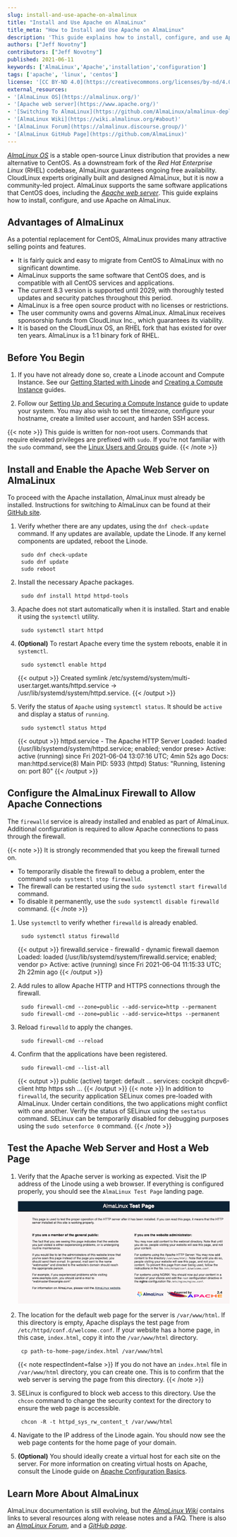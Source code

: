 ```yaml
---
slug: install-and-use-apache-on-almalinux
title: "Install and Use Apache on AlmaLinux"
title_meta: "How to Install and Use Apache on AlmaLinux"
description: 'This guide explains how to install, configure, and use Apache on AlmaLinux, a relatively new open source Linux distribution intended to replace CentOS.'
authors: ["Jeff Novotny"]
contributors: ["Jeff Novotny"]
published: 2021-06-11
keywords: ['AlmaLinux','Apache','installation','configuration']
tags: ['apache', 'linux', 'centos']
license: '[CC BY-ND 4.0](https://creativecommons.org/licenses/by-nd/4.0)'
external_resources:
- '[AlmaLinux OS](https://almalinux.org/)'
- '[Apache web server](https://www.apache.org/)'
- '[Switching To AlmaLinux](https://github.com/AlmaLinux/almalinux-deploy)'
- '[AlmaLinux Wiki](https://wiki.almalinux.org/#about)'
- '[AlmaLinux Forum](https://almalinux.discourse.group/)'
- '[AlmaLinux GitHub Page](https://github.com/AlmaLinux)'
---
```


[*AlmaLinux OS*](https://almalinux.org/) is a stable open-source Linux distribution that provides a new alternative to CentOS. As a downstream fork of the *Red Hat Enterprise Linux* (RHEL) codebase, AlmaLinux guarantees ongoing free availability. CloudLinux experts originally built and designed AlmaLinux, but it is now a community-led project. AlmaLinux supports the same software applications that CentOS does, including the [*Apache web server*](https://www.apache.org/). This guide explains how to install, configure, and use Apache on AlmaLinux.

## Advantages of AlmaLinux

As a potential replacement for CentOS, AlmaLinux provides many attractive selling points and features.

- It is fairly quick and easy to migrate from CentOS to AlmaLinux with no significant downtime.
- AlmaLinux supports the same software that CentOS does, and is compatible with all CentOS services and applications.
- The current 8.3 version is supported until 2029, with thoroughly tested updates and security patches throughout this period.
- AlmaLinux is a free open source product with no licenses or restrictions.
- The user community owns and governs AlmaLinux. AlmaLinux receives sponsorship funds from CloudLinux Inc., which guarantees its viability.
- It is based on the CloudLinux OS, an RHEL fork that has existed for over ten years. AlmaLinux is a 1:1 binary fork of RHEL.

## Before You Begin

1.  If you have not already done so, create a Linode account and Compute Instance. See our [Getting Started with Linode](/docs/products/platform/get-started/) and [Creating a Compute Instance](/docs/products/compute/compute-instances/guides/create/) guides.

1.  Follow our [Setting Up and Securing a Compute Instance](/docs/products/compute/compute-instances/guides/set-up-and-secure/) guide to update your system. You may also wish to set the timezone, configure your hostname, create a limited user account, and harden SSH access.

{{< note >}}
This guide is written for non-root users. Commands that require elevated privileges are prefixed with `sudo`. If you’re not familiar with the `sudo` command, see the [Linux Users and Groups](/docs/guides/linux-users-and-groups/) guide.
{{< /note >}}

## Install and Enable the Apache Web Server on AlmaLinux

To proceed with the Apache installation, AlmaLinux must already be installed. Instructions for switching to AlmaLinux can be found at their [GitHub site](https://github.com/AlmaLinux/almalinux-deploy).

1. Verify whether there are any updates, using the `dnf check-update` command. If any updates are available, update the Linode. If any kernel components are updated, reboot the Linode.

        sudo dnf check-update
        sudo dnf update
        sudo reboot

1. Install the necessary Apache packages.

        sudo dnf install httpd httpd-tools

1. Apache does not start automatically when it is installed. Start and enable it using the `systemctl` utility.

        sudo systemctl start httpd

1. **(Optional)** To restart Apache every time the system reboots, enable it in `systemctl`.

        sudo systemctl enable httpd
    {{< output >}}
Created symlink /etc/systemd/system/multi-user.target.wants/httpd.service → /usr/lib/systemd/system/httpd.service.
    {{< /output >}}

1. Verify the status of `Apache` using `systemctl status`. It should be `active` and display a status of `running`.

        sudo systemctl status httpd
    {{< output >}}
httpd.service - The Apache HTTP Server
Loaded: loaded (/usr/lib/systemd/system/httpd.service; enabled; vendor prese>
Active: active (running) since Fri 2021-06-04 13:07:16 UTC; 4min 52s ago
Docs: man:httpd.service(8)
Main PID: 5933 (httpd)
Status: "Running, listening on: port 80"
    {{< /output >}}

## Configure the AlmaLinux Firewall to Allow Apache Connections

The `firewalld` service is already installed and enabled as part of AlmaLinux. Additional configuration is required to allow Apache connections to pass through the firewall.

{{< note >}}
It is strongly recommended that you keep the firewall turned on.

- To temporarily disable the firewall to debug a problem, enter the command `sudo systemctl stop firewalld`.
- The firewall can be restarted using the `sudo systemctl start firewalld` command.
- To disable it permanently, use the `sudo systemctl disable firewalld` command.
{{< /note >}}

1. Use `systemctl` to verify whether `firewalld` is already enabled.

        sudo systemctl status firewalld
    {{< output >}}
firewalld.service - firewalld - dynamic firewall daemon
Loaded: loaded (/usr/lib/systemd/system/firewalld.service; enabled; vendor p>
Active: active (running) since Fri 2021-06-04 11:15:33 UTC; 2h 22min ago
    {{< /output >}}

1. Add rules to allow Apache HTTP and HTTPS connections through the firewall.

        sudo firewall-cmd --zone=public --add-service=http --permanent
        sudo firewall-cmd --zone=public --add-service=https --permanent

1. Reload `firewalld` to apply the changes.

        sudo firewall-cmd --reload

1. Confirm that the applications have been registered.

        sudo firewall-cmd --list-all
    {{< output >}}
public (active)
  target: default
  ...
  services: cockpit dhcpv6-client http https ssh
  ...
    {{< /output >}}
{{< note >}}
In addition to `firewalld`, the security application SELinux comes pre-loaded with AlmaLinux. Under certain conditions, the two applications might conflict with one another. Verify the status of SELinux using the `sestatus` command. SELinux can be temporarily disabled for debugging purposes using the `sudo setenforce 0` command.
{{< /note >}}

## Test the Apache Web Server and Host a Web Page

1. Verify that the Apache server is working as expected. Visit the IP address of the Linode using a web browser. If everything is configured properly, you should see the `AlmaLinux Test Page` landing page.

    ![Apache on AlmaLinux landing page](ApacheLandingPage.png)

1. The location for the default web page for the server is `/var/www/html`. If this directory is empty, Apache displays the test page from `/etc/httpd/conf.d/welcome.conf`. If your website has a home page, in this case, `index.html`, copy it into the `/var/www/html` directory.

        cp path-to-home-page/index.html /var/www/html

   {{< note respectIndent=false >}}
If you do not have an `index.html` file in `/var/www/html` directory, you can create one. This is to confirm that the web server is serving the page from this directory.
{{< /note >}}

1. SELinux is configured to block web access to this directory. Use the `chcon` command to change the security context for the directory to ensure the web page is accessible.

        chcon -R -t httpd_sys_rw_content_t /var/www/html

1. Navigate to the IP address of the Linode again. You should now see the web page contents for the home page of your domain.

1. **(Optional)** You should ideally create a virtual host for each site on the server. For more information on creating virtual hosts on Apache, consult the Linode guide on [Apache Configuration Basics](/docs/guides/apache-configuration-basics/).

## Learn More About AlmaLinux

AlmaLinux documentation is still evolving, but the [*AlmaLinux Wiki*](https://wiki.almalinux.org/#about) contains links to several resources along with release notes and a FAQ. There is also an [*AlmaLinux Forum*](https://almalinux.discourse.group/), and a [*GitHub page*](https://github.com/AlmaLinux).
